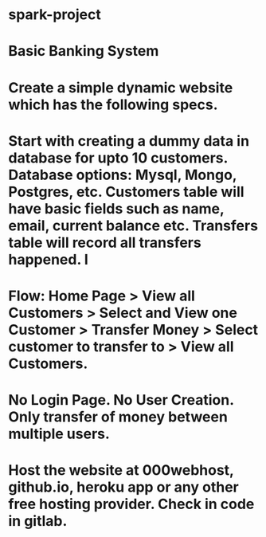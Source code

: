 # spark-project
# Basic Banking System

#  Create a simple dynamic website which has the following specs.

#  Start with creating a dummy data in database for upto 10 customers. Database options: Mysql, Mongo, Postgres, etc. Customers table will have basic fields such as name, email, current balance etc. Transfers table will record all transfers happened. I

 # Flow: Home Page > View all Customers > Select and View one Customer > Transfer Money > Select customer to transfer to > View all Customers.

#  No Login Page. No User Creation. Only transfer of money between multiple users.

 # Host the website at 000webhost, github.io, heroku app or any other free hosting provider. Check in code in gitlab.
